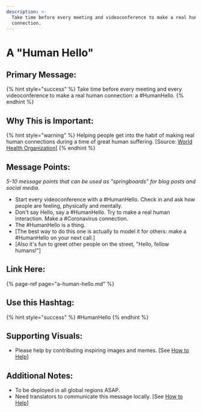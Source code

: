 ```yaml
---
description: >-
  Take time before every meeting and videoconference to make a real human
  connection.
---
```


# A "Human Hello"

## Primary Message:

{% hint style="success" %}
Take time before every meeting and every videoconference to make a real human connection: a \#HumanHello.
{% endhint %}

## Why This is Important:

{% hint style="warning" %}
Helping people get into the habit of making real human connections during a time of great human suffering. \[Source: [World Health Organization](https://www.who.int/publications-detail/outbreak-communication-best-practices-for-communicating-with-the-public-during-an-outbreak)\]
{% endhint %}

## Message Points:

_5-10 message points that can be used as "springboards" for blog posts and social media._

* Start every videoconference with a \#HumanHello. Check in and ask how people are feeling, physically and mentally.
* Don't say Hello, say a \#HumanHello. Try to make a real human interaction. Make a \#Coronavirus connection.
* The \#HumanHello is a thing.
* \[The best way to do this one is actually to model it for others: make a \#HumanHello on your next call.\]
* \[Also it's fun to greet other people on the street, "Hello, fellow humans!"\]

## Link Here:

{% page-ref page="a-human-hello.md" %}

## Use this Hashtag:

{% hint style="success" %}
\#HumanHello
{% endhint %}

## Supporting Visuals:

* Please help by contributing inspiring images and memes. \[See [How to Help](../how-to-help.md)\]

## Additional Notes:

* To be deployed in all global regions ASAP.
* Need translators to communicate this message locally. \[See [How to Help](../how-to-help.md)\]

